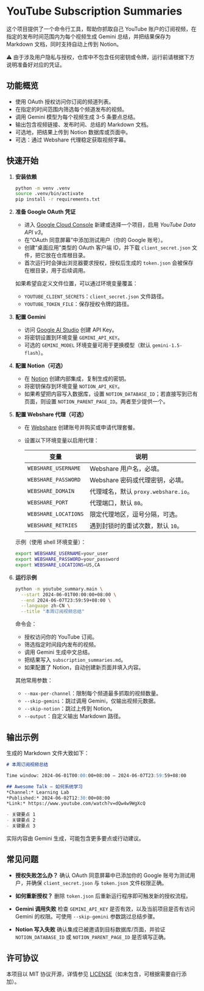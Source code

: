 # YouTube Subscription Summaries

这个项目提供了一个命令行工具，帮助你抓取自己 YouTube 账户的订阅视频，在指定的发布时间范围内为每个视频生成 Gemini 总结，并把结果保存为 Markdown 文档，同时支持自动上传到 Notion。

⚠️ 由于涉及用户隐私与授权，仓库中不包含任何密钥或令牌，运行前请根据下方说明准备好对应的凭证。

## 功能概览

- 使用 OAuth 授权访问你订阅的频道列表。
- 在指定的时间范围内筛选每个频道发布的视频。
- 调用 Gemini 模型为每个视频生成 3-5 条要点总结。
- 输出包含视频链接、发布时间、总结的 Markdown 文档。
- 可选地，把结果上传到 Notion 数据库或页面中。
- 可选：通过 Webshare 代理稳定获取视频字幕。

## 快速开始

1. **安装依赖**

   ```bash
   python -m venv .venv
   source .venv/bin/activate
   pip install -r requirements.txt
   ```

2. **准备 Google OAuth 凭证**

   - 进入 [Google Cloud Console](https://console.cloud.google.com/) 新建或选择一个项目，启用 *YouTube Data API v3*。
   - 在“OAuth 同意屏幕”中添加测试用户（你的 Google 账号）。
   - 创建“桌面应用”类型的 OAuth 客户端 ID，并下载 `client_secret.json` 文件，把它放在仓库根目录。
   - 首次运行时会弹出浏览器要求授权，授权后生成的 `token.json` 会被保存在根目录，用于后续调用。

   如果希望自定义文件位置，可以通过环境变量覆盖：

   - `YOUTUBE_CLIENT_SECRETS`：`client_secret.json` 文件路径。
   - `YOUTUBE_TOKEN_FILE`：保存授权令牌的路径。

3. **配置 Gemini**

   - 访问 [Google AI Studio](https://aistudio.google.com/) 创建 API Key。
   - 将密钥设置到环境变量 `GEMINI_API_KEY`。
   - 可选的 `GEMINI_MODEL` 环境变量可用于更换模型（默认 `gemini-1.5-flash`）。

4. **配置 Notion（可选）**

   - 在 [Notion](https://www.notion.so/my-integrations) 创建内部集成，复制生成的密钥。
   - 将密钥保存到环境变量 `NOTION_API_KEY`。
   - 如果希望把内容写入数据库，设置 `NOTION_DATABASE_ID`；若直接写到已有页面，则设置 `NOTION_PARENT_PAGE_ID`。两者至少提供一个。

5. **配置 Webshare 代理（可选）**

   - 在 [Webshare](https://proxy.webshare.io/) 创建账号并购买或申请代理套餐。
   - 设置以下环境变量以启用代理：

     | 变量 | 说明 |
     | ---- | ---- |
     | `WEBSHARE_USERNAME` | Webshare 用户名，必填。 |
     | `WEBSHARE_PASSWORD` | Webshare 密码或代理密钥，必填。 |
     | `WEBSHARE_DOMAIN` | 代理域名，默认 `proxy.webshare.io`。 |
     | `WEBSHARE_PORT` | 代理端口，默认 `80`。 |
     | `WEBSHARE_LOCATIONS` | 限定代理地区，逗号分隔，可选。 |
     | `WEBSHARE_RETRIES` | 遇到封锁时的重试次数，默认 `10`。 |

   示例（使用 shell 环境变量）：

   ```bash
   export WEBSHARE_USERNAME=your_user
   export WEBSHARE_PASSWORD=your_password
   export WEBSHARE_LOCATIONS=US,CA
   ```

6. **运行示例**

   ```bash
   python -m youtube_summary.main \
     --start 2024-06-01T00:00:00+08:00 \
     --end 2024-06-07T23:59:59+08:00 \
     --language zh-CN \
     --title "本周订阅视频总结"
   ```

   命令会：

   - 授权访问你的 YouTube 订阅。
   - 筛选指定时间段内发布的视频。
   - 调用 Gemini 生成中文总结。
   - 把结果写入 `subscription_summaries.md`。
   - 如果配置了 Notion，自动创建新页面并填入内容。

   其他常用参数：

   - `--max-per-channel`：限制每个频道最多抓取的视频数量。
   - `--skip-gemini`：跳过调用 Gemini，仅输出视频元数据。
   - `--skip-notion`：跳过上传到 Notion。
   - `--output`：自定义输出 Markdown 路径。

## 输出示例

生成的 Markdown 文件大致如下：

```markdown
# 本周订阅视频总结

Time window: 2024-06-01T00:00:00+08:00 — 2024-06-07T23:59:59+08:00

## Awesome Talk – 如何系统学习
*Channel:* Learning Lab
*Published:* 2024-06-02T12:30:00+08:00
*Link:* https://www.youtube.com/watch?v=dQw4w9WgXcQ

- 关键要点 1
- 关键要点 2
- 关键要点 3
```

实际内容由 Gemini 生成，可能包含更多要点或行动建议。

## 常见问题

- **授权失败怎么办？**
  确认 OAuth 同意屏幕中已添加你的 Google 账号为测试用户，并确保 `client_secret.json` 与 `token.json` 文件权限正确。

- **如何重新授权？**
  删除 `token.json` 后重新运行程序即可触发新的授权流程。

- **Gemini 调用失败**
  检查 `GEMINI_API_KEY` 是否有效，以及当前项目是否有访问 Gemini 的权限。可使用 `--skip-gemini` 参数跳过总结步骤。

- **Notion 写入失败**
  确认集成已被邀请到目标数据库/页面，并验证 `NOTION_DATABASE_ID` 或 `NOTION_PARENT_PAGE_ID` 是否填写正确。

## 许可协议

本项目以 MIT 协议开源，详情参见 [LICENSE](LICENSE)（如未包含，可根据需要自行添加）。
